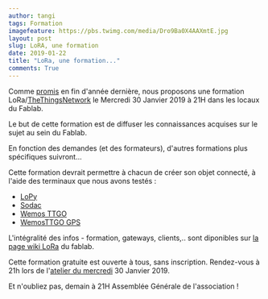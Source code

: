 ```yaml
---
author: tangi
tags: Formation
imagefeature: https://pbs.twimg.com/media/Dro9Ba0X4AAXmtE.jpg
layout: post
slug: LoRA, une formation
date: 2019-01-22
title: "LoRa, une formation..."
comments: True
---
```


Comme [promis](https://www.fablab-lannion.org/2018/11/lora-le-retour.html) en fin d'année dernière, nous proposons une formation LoRa/[TheThingsNetwork](https://www.thethingsnetwork.org/)
le Mercredi 30 Janvier 2019 à 21H dans les locaux du Fablab.

Le but de cette formation est de diffuser les connaissances acquises sur le sujet au sein du Fablab. 

En fonction des demandes (et des formateurs), d'autres formations plus spécifiques suivront...

Cette formation devrait permettre à chacun de créer son objet connecté, à l'aide des terminaux que nous avons testés : 

* [LoPy](https://wiki.fablab-lannion.org/index.php?title=FormationLoPy)
* [Sodac](https://wiki.fablab-lannion.org/index.php?title=Sodaq_ne_v2)
* [Wemos TTGO](https://wiki.fablab-lannion.org/index.php?title=WemosTTGO)
* [WemosTTGO GPS](https://wiki.fablab-lannion.org/index.php?title=WemosTTGO_GPS)   

L'intégralité des infos - formation, gateways, clients,.. sont diponibles sur
[la page wiki LoRa](https://wiki.fablab-lannion.org/index.php?title=Cat%C3%A9gorie:LoRa) du
fablab.

Cette formation gratuite est ouverte à tous, sans inscription. 
Rendez-vous à 21h lors de l'[atelier du mercredi](https://www.fablab-lannion.org/horaires-et-acces/) 30 Janvier 2019.

Et n'oubliez pas, demain à 21H Assemblée Générale de l'association !
